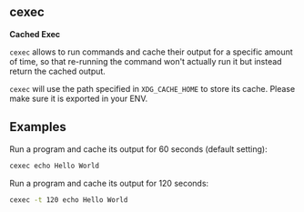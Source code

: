 cexec
-----

**Cached Exec**


`cexec` allows to run commands and cache their output for a specific amount of
time, so that re-running the command won't actually run it but instead return
the cached output.

`cexec` will use the path specified in `XDG_CACHE_HOME` to store its cache.
Please make sure it is exported in your ENV.


## Examples

Run a program and cache its output for 60 seconds (default setting):

```sh
cexec echo Hello World
```

Run a program and cache its output for 120 seconds:

```sh
cexec -t 120 echo Hello World
```


